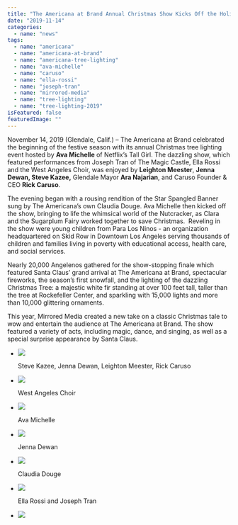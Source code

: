 ```yaml
---
title: "The Americana at Brand Annual Christmas Show Kicks Off the Holiday Season with a Touch of Magic"
date: "2019-11-14"
categories: 
  - name: "news"
tags: 
  - name: "americana"
  - name: "americana-at-brand"
  - name: "americana-tree-lighting"
  - name: "ava-michelle"
  - name: "caruso"
  - name: "ella-rossi"
  - name: "joseph-tran"
  - name: "mirrored-media"
  - name: "tree-lighting"
  - name: "tree-lighting-2019"
isFeatured: false
featuredImage: ""
---
```


November 14, 2019 (Glendale, Calif.) – The Americana at Brand celebrated the beginning of the festive season with its annual Christmas tree lighting event hosted by **Ava Michelle** of Netflix’s Tall Girl. The dazzling show, which featured performances from Joseph Tran of The Magic Castle, Ella Rossi and the West Angeles Choir, was enjoyed by **Leighton Meester**, **Jenna Dewan, Steve Kazee,** Glendale Mayor **Ara Najarian**, and Caruso Founder & CEO **Rick Caruso**.   

The evening began with a rousing rendition of the Star Spangled Banner sung by The Americana’s own Claudia Douge. Ava Michelle then kicked off the show, bringing to life the whimsical world of the Nutcracker, as Clara and the Sugarplum Fairy worked together to save Christmas.  Reveling in the show were young children from Para Los Ninos - an organization headquartered on Skid Row in Downtown Los Angeles serving thousands of children and families living in poverty with educational access, health care, and social services.  

Nearly 20,000 Angelenos gathered for the show-stopping finale which featured Santa Claus’ grand arrival at The Americana at Brand, spectacular fireworks, the season’s first snowfall, and the lighting of the dazzling Christmas Tree: a majestic white fir standing at over 100 feet tall, taller than the tree at Rockefeller Center, and sparkling with 15,000 lights and more than 10,000 glittering ornaments.

This year, Mirrored Media created a new take on a classic Christmas tale to wow and entertain the audience at The Americana at Brand. The show featured a variety of acts, including magic, dance, and singing, as well as a special surprise appearance by Santa Claus.

- ![](http://www.mirroredmedia.com/wp-content/uploads/2019/11/BFA_30185_4043052-1024x768.jpg)
    
    Steve Kazee, Jenna Dewan, Leighton Meester, Rick Caruso
    
- ![](http://www.mirroredmedia.com/wp-content/uploads/2019/11/BFA_30185_4042944-1024x683.jpg)
    
    West Angeles Choir
    
- ![](http://www.mirroredmedia.com/wp-content/uploads/2019/11/BFA_30185_4042954-1024x819.jpg)
    
    Ava Michelle
    
- ![](http://www.mirroredmedia.com/wp-content/uploads/2019/11/BFA_30185_4042951-684x1024.jpg)
    
    Jenna Dewan
    
- ![](http://www.mirroredmedia.com/wp-content/uploads/2019/11/BFA_30185_4042940-683x1024.jpg)
    
    Claudia Douge
    
- ![](http://www.mirroredmedia.com/wp-content/uploads/2019/11/BFA_30185_4042942-819x1024.jpg)
    
    Ella Rossi and Joseph Tran
    
- ![](http://www.mirroredmedia.com/wp-content/uploads/2019/11/BFA_30185_4042943-1024x819.jpg)
